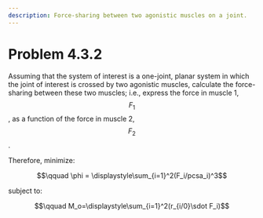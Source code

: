 ```yaml
---
description: Force-sharing between two agonistic muscles on a joint.
---
```


# Problem 4.3.2

Assuming that the system of interest is a one-joint, planar system in which the joint of interest is crossed by two agonistic muscles, calculate the force-sharing between these two muscles; i.e., express the force in muscle 1, $$F_1$$, as a function of the force in muscle 2, $$F_2$$.&#x20;

Therefore, minimize:

$$\qquad \phi = \displaystyle\sum_{i=1}^2(F_i/pcsa_i)^3$$

subject to:

$$\qquad M_o=\displaystyle\sum_{i=1}^2(r_{i/0}\sdot F_i)$$​
